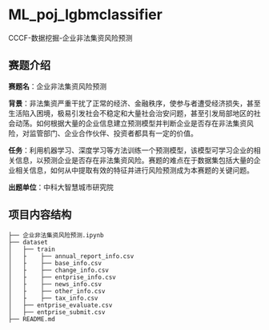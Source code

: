 # ML_poj_lgbmclassifier
CCCF-数据挖掘-企业非法集资风险预测

## 赛题介绍
**赛题名**：企业非法集资风险预测

**背景**：非法集资严重干扰了正常的经济、金融秩序，使参与者遭受经济损失，甚至生活陷入困境，极易引发社会不稳定和大量社会治安问题，甚至引发局部地区的社会动荡。如何根据大量的企业信息建立预测模型并判断企业是否存在非法集资风险，对监管部门、企业合作伙伴、投资者都具有一定的价值。

**任务**：利用机器学习、深度学习等方法训练一个预测模型，该模型可学习企业的相关信息，以预测企业是否存在非法集资风险。赛题的难点在于数据集包括大量的企业相关信息，如何从中提取有效的特征并进行风险预测成为本赛题的关键问题。

**出题单位**：中科大智慧城市研究院

## 项目内容结构
```
├── 企业非法集资风险预测.ipynb
├── dataset
│   ├── train
│   ├    ├── annual_report_info.csv
│   ├    ├── base_info.csv
│   ├    ├── change_info.csv
│   ├    ├── entprise_info.csv
│   ├    ├── news_info.csv
│   ├    ├── other_info.csv
│   ├    ├── tax_info.csv
│   ├── entprise_evaluate.csv
│   ├── entprise_submit.csv
├── README.md
```
